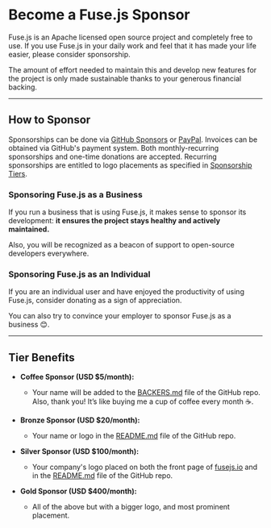# Become a Fuse.js Sponsor

Fuse.js is an Apache licensed open source project and completely free to use. If you use Fuse.js in your daily work and feel that it has made your life easier, please consider sponsorship.

The amount of effort needed to maintain this and develop new features for the project is only made sustainable thanks to your generous financial backing.

---

## How to Sponsor

Sponsorships can be done via [GitHub Sponsors](https://github.com/sponsors/krisk) or [PayPal](https://www.paypal.me/kirorisk). Invoices can be obtained via GitHub's payment system. Both monthly-recurring sponsorships and one-time donations are accepted. Recurring sponsorships are entitled to logo placements as specified in [Sponsorship Tiers](#tier-benefits).

### Sponsoring Fuse.js as a Business

If you run a business that is using Fuse.js, it makes sense to sponsor its development: **it ensures the project stays healthy and actively maintained.**

Also, you will be recognized as a beacon of support to open-source developers everywhere.

### Sponsoring Fuse.js as an Individual

If you are an individual user and have enjoyed the productivity of using Fuse.js, consider donating as a sign of appreciation.

You can also try to convince your employer to sponsor Fuse.js as a business 😊.

---

## Tier Benefits

- **Coffee Sponsor (USD $5/month):**

  - Your name will be added to the [BACKERS.md](https://github.com/krisk/Fuse/blob/master/backers.md) file of the GitHub repo. Also, thank you! It’s like buying me a cup of coffee every month ☕️.

- **Bronze Sponsor (USD $20/month):**

  - Your name or logo in the [README.md](https://github.com/krisk/Fuse) file of the GitHub repo.

- **Silver Sponsor (USD $100/month):**

  - Your company's logo placed on both the front page of [fusejs.io](https://fusejs.io/) and in the [README.md](https://github.com/krisk/Fuse) file of the GitHub repo.

- **Gold Sponsor (USD $400/month):**

  - All of the above but with a bigger logo, and most prominent placement.
